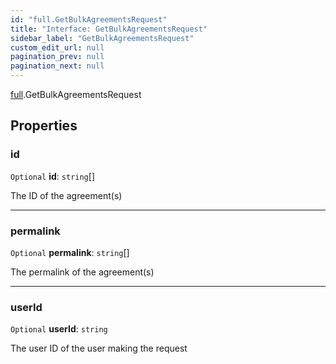 ```yaml
---
id: "full.GetBulkAgreementsRequest"
title: "Interface: GetBulkAgreementsRequest"
sidebar_label: "GetBulkAgreementsRequest"
custom_edit_url: null
pagination_prev: null
pagination_next: null
---
```


[full](../namespaces/full.md).GetBulkAgreementsRequest

## Properties

### id

 `Optional` **id**: `string`[]

The ID of the agreement(s)

___

### permalink

 `Optional` **permalink**: `string`[]

The permalink of the agreement(s)

___

### userId

 `Optional` **userId**: `string`

The user ID of the user making the request
